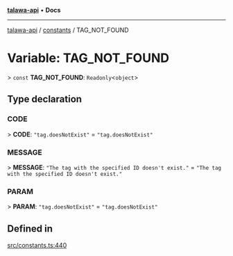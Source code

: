 [**talawa-api**](../../README.md) • **Docs**

***

[talawa-api](../../modules.md) / [constants](../README.md) / TAG\_NOT\_FOUND

# Variable: TAG\_NOT\_FOUND

\> `const` **TAG\_NOT\_FOUND**: `Readonly`\<`object`\>

## Type declaration

### CODE

\> **CODE**: `"tag.doesNotExist"` = `"tag.doesNotExist"`

### MESSAGE

\> **MESSAGE**: `"The tag with the specified ID doesn't exist."` = `"The tag with the specified ID doesn't exist."`

### PARAM

\> **PARAM**: `"tag.doesNotExist"` = `"tag.doesNotExist"`

## Defined in

[src/constants.ts:440](https://github.com/PalisadoesFoundation/talawa-api/blob/4a88fe62b20ebda9653c55ae8d39d6c6fac8831f/src/constants.ts#L440)
